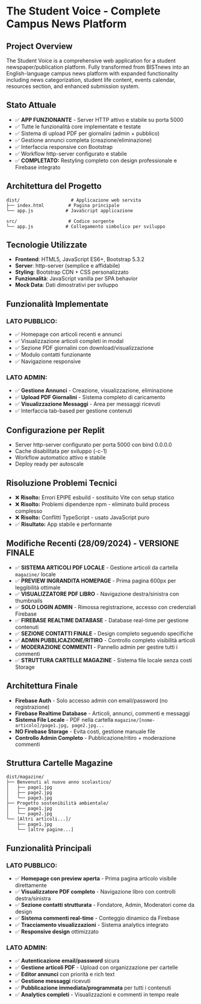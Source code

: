 # The Student Voice - Complete Campus News Platform

## Project Overview
The Student Voice is a comprehensive web application for a student newspaper/publication platform. Fully transformed from BISTnews into an English-language campus news platform with expanded functionality including news categorization, student life content, events calendar, resources section, and enhanced submission system.

## Stato Attuale
- ✅ **APP FUNZIONANTE** - Server HTTP attivo e stabile su porta 5000
- ✅ Tutte le funzionalità core implementate e testate
- ✅ Sistema di upload PDF per giornalini (admin + pubblico)
- ✅ Gestione annunci completa (creazione/eliminazione)
- ✅ Interfaccia responsive con Bootstrap
- ✅ Workflow http-server configurato e stabile
- ✅ **COMPLETATO:** Restyling completo con design professionale e Firebase integrato

## Architettura del Progetto
```
dist/                   # Applicazione web servita
├── index.html         # Pagina principale
└── app.js            # JavaScript applicazione

src/                   # Codice sorgente
└── app.js            # Collegamento simbolico per sviluppo
```

## Tecnologie Utilizzate
- **Frontend**: HTML5, JavaScript ES6+, Bootstrap 5.3.2
- **Server**: http-server (semplice e affidabile)
- **Styling**: Bootstrap CDN + CSS personalizzato
- **Funzionalità**: JavaScript vanilla per SPA behavior
- **Mock Data**: Dati dimostrativi per sviluppo

## Funzionalità Implementate

### LATO PUBBLICO:
- ✅ Homepage con articoli recenti e annunci
- ✅ Visualizzazione articoli completi in modal
- ✅ Sezione PDF giornalini con download/visualizzazione
- ✅ Modulo contatti funzionante
- ✅ Navigazione responsive

### LATO ADMIN:
- ✅ **Gestione Annunci** - Creazione, visualizzazione, eliminazione
- ✅ **Upload PDF Giornalini** - Sistema completo di caricamento
- ✅ **Visualizzazione Messaggi** - Area per messaggi ricevuti
- ✅ Interfaccia tab-based per gestione contenuti

## Configurazione per Replit
- Server http-server configurato per porta 5000 con bind 0.0.0.0
- Cache disabilitata per sviluppo (-c-1)
- Workflow automatico attivo e stabile
- Deploy ready per autoscale

## Risoluzione Problemi Tecnici
- ❌ **Risolto:** Errori EPIPE esbuild - sostituito Vite con setup statico
- ❌ **Risolto:** Problemi dipendenze npm - eliminato build process complesso
- ❌ **Risolto:** Conflitti TypeScript - usato JavaScript puro
- ✅ **Risultato:** App stabile e performante

## Modifiche Recenti (28/09/2024) - VERSIONE FINALE
- ✅ **SISTEMA ARTICOLI PDF LOCALE** - Gestione articoli da cartella `magazine/` locale
- ✅ **PREVIEW INGRANDITA HOMEPAGE** - Prima pagina 600px per leggibilità ottimale
- ✅ **VISUALIZZATORE PDF LIBRO** - Navigazione destra/sinistra con thumbnails
- ✅ **SOLO LOGIN ADMIN** - Rimossa registrazione, accesso con credenziali Firebase
- ✅ **FIREBASE REALTIME DATABASE** - Database real-time per gestione contenuti
- ✅ **SEZIONE CONTATTI FINALE** - Design completo seguendo specifiche
- ✅ **ADMIN PUBBLICAZIONE/RITIRO** - Controllo completo visibilità articoli
- ✅ **MODERAZIONE COMMENTI** - Pannello admin per gestire tutti i commenti
- ✅ **STRUTTURA CARTELLE MAGAZINE** - Sistema file locale senza costi Storage

## Architettura Finale
- **Firebase Auth** - Solo accesso admin con email/password (no registrazione)
- **Firebase Realtime Database** - Articoli, annunci, commenti e messaggi
- **Sistema File Locale** - PDF nella cartella `magazine/[nome-articolo]/page1.jpg, page2.jpg...`
- **NO Firebase Storage** - Evita costi, gestione manuale file
- **Controllo Admin Completo** - Pubblicazione/ritiro + moderazione commenti

## Struttura Cartelle Magazine
```
dist/magazine/
├── Benvenuti al nuovo anno scolastico/
│   ├── page1.jpg
│   ├── page2.jpg
│   └── page3.jpg
├── Progetto sostenibilità ambientale/
│   ├── page1.jpg
│   └── page2.jpg
└── [Altri articoli...]/
    ├── page1.jpg
    └── [altre pagine...]
```

## Funzionalità Principali
### LATO PUBBLICO:
- ✅ **Homepage con preview aperta** - Prima pagina articolo visibile direttamente
- ✅ **Visualizzatore PDF completo** - Navigazione libro con controlli destra/sinistra
- ✅ **Sezione contatti strutturata** - Fondatore, Admin, Moderatori come da design
- ✅ **Sistema commenti real-time** - Conteggio dinamico da Firebase
- ✅ **Tracciamento visualizzazioni** - Sistema analytics integrato
- ✅ **Responsive design** ottimizzato

### LATO ADMIN:
- ✅ **Autenticazione email/password** sicura
- ✅ **Gestione articoli PDF** - Upload con organizzazione per cartelle
- ✅ **Editor annunci** con priorità e rich text
- ✅ **Gestione messaggi** ricevuti
- ✅ **Pubblicazione immediata/programmata** per tutti i contenuti
- ✅ **Analytics completi** - Visualizzazioni e commenti in tempo reale